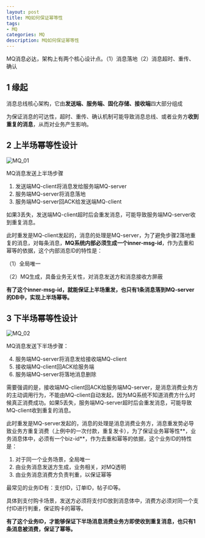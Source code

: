 ```yaml
---
layout: post
title: MQ如何保证幂等性
tags:
- MQ
categories: MQ
description: MQ如何保证幂等性
---
```


MQ消息必达，架构上有两个核心设计点。（1）消息落地（2）消息超时、重传、确认

<!-- more --> 

## 1 缘起

消息总线核心架构，它由**发送端、服务端、固化存储、接收端**四大部分组成

为保证消息的可达性，超时、重传、确认机制可能导致消息总线、或者业务方**收到重复的消息**，从而对业务产生影响。

## 2 上半场幂等性设计

![MQ_01](/Users/admin/Desktop/note/images/MQ/MQ_01.png)

MQ消息发送上半场步骤

1. 发送端MQ-client将消息发给服务端MQ-server
2. 服务端MQ-server将消息落地
3. 服务端MQ-server回ACK给发送端MQ-client

如果3丢失，发送端MQ-client超时后会重发消息，可能导致服务端MQ-server收到重复消息。

此时重发是MQ-client发起的，消息的处理是MQ-server，为了避免步骤2落地重复的消息，对每条消息，**MQ系统内部必须生成一个inner-msg-id**，作为去重和幂等的依据，这个内部消息ID的特性是：

（1）全局唯一

（2）MQ生成，具备业务无关性，对消息发送方和消息接收方屏蔽

**有了这个inner-msg-id，就能保证上半场重发，也只有1条消息落到MQ-server的DB中，实现上半场幂等。**

## 3 下半场幂等性设计

![MQ_02](/Users/admin/Desktop/note/images/MQ/MQ_02.png)

MQ消息发送下半场步骤：

4. 服务端MQ-server将消息发给接收端MQ-client
5. 接收端MQ-client回ACK给服务端
6. 服务端MQ-server将落地消息删除

需要强调的是，接收端MQ-client回ACK给服务端MQ-server，是消息消费业务方的主动调用行为，不能由MQ-client自动发起，因为MQ系统不知道消费方什么时候真正消费成功。如果5丢失，服务端MQ-server超时后会重发消息，可能导致MQ-client收到重复的消息。

此时重发是MQ-server发起的，消息的处理是消息消费业务方，消息重发势必导致业务方重复消费（上例中的一次付款，重复发卡），为了保证业务幂等性**，业务消息体中，必须有一个biz-id**，作为去重和幂等的依据，这个业务ID的特性是：

1. 对于同一个业务场景，全局唯一
2. 由业务消息发送方生成，业务相关，对MQ透明
3. 由业务消息消费方负责判重，以保证幂等

最常见的业务ID有：支付ID，订单ID，帖子ID等。

具体到支付购卡场景，发送方必须将支付ID放到消息体中，消费方必须对同一个支付ID进行判重，保证购卡的幂等。

**有了这个业务ID，才能够保证下半场消息消费业务方即使收到重复消息，也只有1条消息被消费，保证了幂等。**

